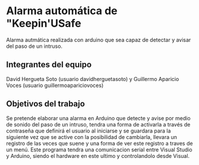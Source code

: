 # Alarma automática de "Keepin'USafe

Alarma autmática realizada con arduino que sea capaz de detectar y avisar del paso de un intruso.

## Integrantes del equipo

David Hergueta Soto (usuario davidherguetasoto) y Guillermo Aparicio Voces (usuario guillermoapariciovoces)

## Objetivos del trabajo

Se pretende elaborar una alarma en Arduino que detecte y avise por medio de sonido del paso de un intruso, tendra una forma de activarla a través de contraseña que definirá el usuario al iniciarse y se guardara para la siguiente vez que se active con la posibilidad de cambiarla, llevara un registro de las veces que suene y una forma de ver este registro a traves de un menú.
Este programa tendra una comunicacion serial entre Visual Studio y Arduino, siendo el hardware en este ultimo y controlandolo desde Visual.
